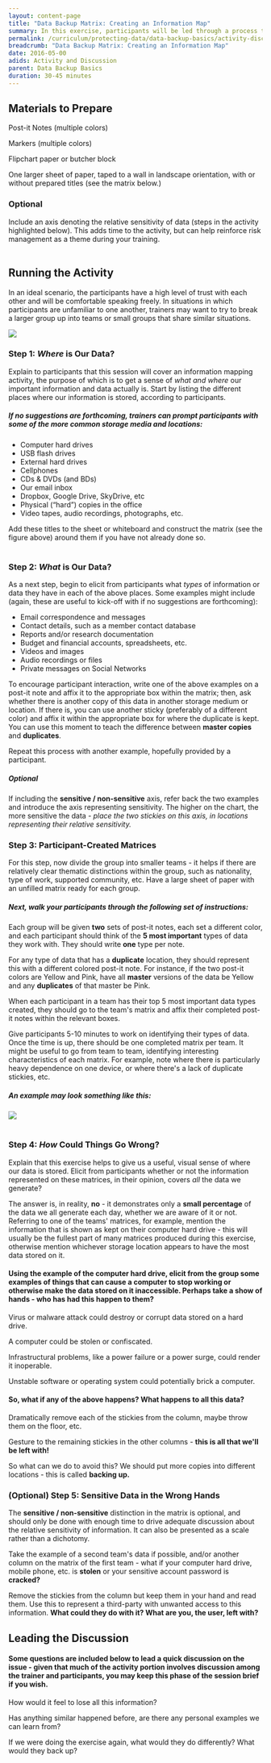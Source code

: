 ```yaml
---
layout: content-page
title: "Data Backup Matrix: Creating an Information Map"
summary: In this exercise, participants will be led through a process to think critically about the different kinds of data they store, where such data is stored, and what the potential impact of losing control of such data might be. The depth of discussion in this exercise will vary depending on group dynamics.
permalink: /curriculum/protecting-data/data-backup-basics/activity-discussion/data-backup-matrix-information-map
breadcrumb: "Data Backup Matrix: Creating an Information Map"
date: 2016-05-00
adids: Activity and Discussion
parent: Data Backup Basics
duration: 30-45 minutes
---
```


## Materials to Prepare
Post-it Notes (multiple colors)

Markers (multiple colors)

Flipchart paper or butcher block

One larger sheet of paper, taped to a wall in landscape orientation, with or without prepared titles (see the matrix below.) 

### Optional
Include an axis denoting the relative sensitivity of data (steps in the activity highlighted below). This adds time to the activity, but can help reinforce risk management as a theme during your training.
<br><br>

## Running the Activity
In an ideal scenario, the participants have a high level of trust with each other and will be comfortable speaking freely. In situations in which participants are unfamiliar to one another, trainers may want to try to break a larger group up into teams or small groups that share similar situations.

<img src="level-up/assets/images/AD-information-map.PNG">

### Step 1: *Where* is Our Data?
Explain to participants that this session will cover an information mapping activity, the purpose of which is to get a sense of *what and where* our important information and data actually is. Start by listing the different places where our information is stored, according to participants.

##### If no suggestions are forthcoming, trainers can prompt participants with some of the more common storage media and locations:

- Computer hard drives
- USB flash drives
- External hard drives
- Cellphones
- CDs & DVDs (and BDs)
- Our email inbox
- Dropbox, Google Drive, SkyDrive, etc
- Physical (“hard”) copies in the office
- Video tapes, audio recordings, photographs, etc.

Add these titles to the sheet or whiteboard and construct the matrix (see the figure above) around them if you have not already done so.
<br><br>

### Step 2: *What* is Our Data?
As a next step, begin to elicit from participants what *types* of information or data they have in each of the above places. Some examples might include (again, these are useful to kick-off with if no suggestions are forthcoming):

- Email correspondence and messages
- Contact details, such as a member contact database
- Reports and/or research documentation
- Budget and financial accounts, spreadsheets, etc.
- Videos and images
- Audio recordings or files
- Private messages on Social Networks

To encourage participant interaction, write one of the above examples on a post-it note and affix it to the appropriate box within the matrix; then, ask whether there is another copy of this data in another storage medium or location. If there is, you can use another sticky (preferably of a different color) and affix it within the appropriate box for where the duplicate is kept. You can use this moment to teach the difference between **master copies** and **duplicates**.

Repeat this process with another example, hopefully provided by a participant.

##### *Optional*
If including the **sensitive / non-sensitive** axis, refer back the two examples and introduce the axis representing sensitivity. The higher on the chart, the more sensitive the data - *place the two stickies on this axis, in locations representing their relative sensitivity.*

### Step 3: Participant-Created Matrices
For this step, now divide the group into smaller teams - it helps if there are relatively clear thematic distinctions within the group, such as nationality, type of work, supported community, etc. Have a large sheet of paper with an unfilled matrix ready for each group.

##### Next, walk your participants through the following set of instructions:

Each group will be given **two** sets of post-it notes, each set a different color, and each participant should think of the **5 most important** types of data they work with. They should write **one** type per note.

For any type of data that has a **duplicate** location, they should represent this with a different colored post-it note. For instance, if the two post-it colors are Yellow and Pink, have all **master** versions of the data be Yellow and any **duplicates** of that master be Pink.

When each participant in a team has their top 5 most important data types created, they should go to the team's matrix and affix their completed post-it notes within the relevant boxes.

Give participants 5-10 minutes to work on identifying their types of data. Once the time is up, there should be one completed matrix per team. It might be useful to go from team to team, identifying interesting characteristics of each matrix. For example, note where there is particularly heavy dependence on one device, or where there's a lack of duplicate stickies, etc.

##### An example may look something like this:
<img src="level-up/assets/images/I-backup-matrix-example.png">
<br><br>

### Step 4: *How* Could Things Go Wrong?

Explain that this exercise helps to give us a useful, visual sense of where our data is stored. Elicit from participants whether or not the information represented on these matrices, in their opinion, covers *all* the data we generate? 

The answer is, in reality, **no** - it demonstrates only a **small percentage** of the data we all generate each day, whether we are aware of it or not. Referring to one of the teams' matrices, for example, mention the information that is shown as kept on their computer hard drive - this will usually be the fullest part of many matrices produced during this exercise, otherwise mention whichever storage location appears to have the most data stored on it.

#### Using the example of the computer hard drive, elicit from the group some examples of things that can cause a computer to stop working or otherwise make the data stored on it inaccessible. Perhaps take a show of hands - who has had this happen to them?
Virus or malware attack could destroy or corrupt data stored on a hard drive.

A computer could be stolen or confiscated.

Infrastructural problems, like a power failure or a power surge, could render it inoperable.

Unstable software or operating system could potentially brick a computer.

#### So, what if any of the above happens? What happens to all this data?
Dramatically remove each of the stickies from the column, maybe throw them on the floor, etc.

Gesture to the remaining stickies in the other columns - **this is all that we'll be left with!**

So what can we do to avoid this? We should put more copies into different locations - this is called **backing up.**

### (Optional) Step 5: Sensitive Data in the Wrong Hands
The **sensitive / non-sensitive** distinction in the matrix is optional, and should only be done with enough time to drive adequate discussion about the relative sensitivity of information. It can also be presented as a scale rather than a dichotomy.

Take the example of a second team's data if possible, and/or another column on the matrix of the first team - what if your computer hard drive, mobile phone, etc. is **stolen** or your  sensitive account password is **cracked?**

Remove the stickies from the column but keep them in your hand and read them. Use this to represent a third-party with unwanted access to this information. **What could they do with it? What are you, the user, left with?**

## Leading the Discussion

#### Some questions are included below to lead a quick discussion on the issue - given that much of the activity portion involves discussion among the trainer and participants, you may keep this phase of the session brief if you wish.

How would it feel to lose all this information?

Has anything similar happened before, are there any personal examples we can learn from?

If we were doing the exercise again, what would they do differently? What would they back up?
<br><br>

